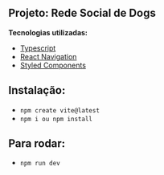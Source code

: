 ## Projeto: Rede Social de Dogs

**Tecnologias utilizadas:**

- [Typescript]()
- [React Navigation]()
- [Styled Components]()

## Instalação:

- `npm create vite@latest`
- `npm i ou npm install`

## Para rodar:

- `npm run dev`
